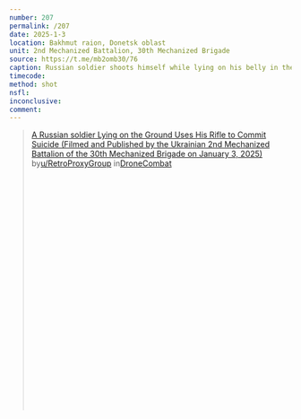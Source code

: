 ```yaml
---
number: 207
permalink: /207
date: 2025-1-3
location: Bakhmut raion, Donetsk oblast
unit: 2nd Mechanized Battalion, 30th Mechanized Brigade
source: https://t.me/mb2omb30/76
caption: Russian soldier shoots himself while lying on his belly in the open near shell hole
timecode: 
method: shot
nsfl: 
inconclusive: 
comment: 
---
```

<blockquote class="reddit-embed-bq" style="height:500px" data-embed-height="586"><a href="https://www.reddit.com/r/DroneCombat/comments/1ht1i9g/a_russian_soldier_lying_on_the_ground_uses_his/">A Russian soldier Lying on the Ground Uses His Rifle to Commit Suicide (Filmed and Published by the Ukrainian 2nd Mechanized Battalion of the 30th Mechanized Brigade on January 3, 2025)</a><br> by<a href="https://www.reddit.com/user/RetroProxyGroup/">u/RetroProxyGroup</a> in<a href="https://www.reddit.com/r/DroneCombat/">DroneCombat</a></blockquote><script async="" src="https://embed.reddit.com/widgets.js" charset="UTF-8"></script>